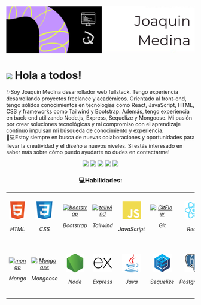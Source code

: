 <!-- <img src="./Banner-profile.png" alt="banner by Joaquin Medina, Fullstack Developer"> -->
<img src="./banner-linkedin.png" alt="banner by Joaquin Medina, Fullstack Developer">

# <img src="https://media.giphy.com/media/hvRJCLFzcasrR4ia7z/giphy.gif" width="35"> Hola a todos!

<p>

✨Soy Joaquín Medina desarrollador web fullstack. Tengo experiencia desarrollando proyectos freelance y académicos. Orientado al front-end, tengo sólidos conocimientos en tecnologías como React, JavaScript, HTML, CSS y frameworks como Tailwind y Bootstrap. Además, tengo experiencia en back-end utilizando Node.js, Express, Sequelize y Mongoose. Mi pasión por crear soluciones tecnológicas y mi compromiso con el aprendizaje continuo impulsan mi búsqueda de conocimiento y experiencia. </br>
🎉💻Estoy siempre en busca de nuevas colaboraciones y oportunidades para llevar la creatividad y el diseño a nuevos niveles. Si estás interesado en saber más sobre cómo puedo ayudarte no dudes en contactarme!

</p>

<p align="center">
<a href="https://linkedin.com/in/joaquin-medina22" target="blank"><img src="https://img.shields.io/badge/linkedin-%230077B5.svg?&style=for-the-badge&logo=linkedin&logoColor=white"></a>
<a href="https://instagram.com/cacho_medina10" target="blank"><img src="https://img.shields.io/badge/instagram-%23E4405F.svg?&style=for-the-badge&logo=instagram&logoColor=white"></a>
<a href="https://twitter.com/cacho_medina10" target="blank"><img src="https://img.shields.io/badge/twitter-%231DA1F2.svg?&style=for-the-badge&logo=twitter&logoColor=white"></a>
<a href="mailto:zanlorenzocacho10@gmail.com" target="blank"><img src="https://img.shields.io/badge/Gmail-D14836?style=for-the-badge&logo=gmail&logoColor=white"></a>
<a href="https://joaquinmedina.vercel.app/" target="blank"><img src="https://img.shields.io/badge/Portfolio-%23000000.svg?&style=for-the-badge"></a>
</p>

<h3 align="center">💻Habilidades:</h3>

<table align="center">
          <tr>
            <td align="center">
              <h6><a href="https://developer.mozilla.org/en-US/docs/Web/HTML" target="_blank" rel="noreferrer"> <img src="https://github.com/devicons/devicon/blob/master/icons/html5/html5-original.svg" alt="HTML" width="50" height="50"></a><p>HTML      </p></h6>
            </td>
            <td align="center">
              <h6><a href="https://developer.mozilla.org/en-US/docs/Web/CSS" target="_blank" rel="noreferrer"> <img src="https://github.com/devicons/devicon/blob/master/icons/css3/css3-original.svg" alt="CSS" width="50" height="50"></a><p>CSS       </p></h6>
            </td>
            <td align="center">
              <h6><a href="https://getbootstrap.com" target="_blank" rel="noreferrer"> <img src="https://getbootstrap.com/docs/5.3/assets/brand/bootstrap-logo-shadow.png" alt="bootstrap" width="50" height="50"/> </a><p>Bootstrap       </p></h6>
            </td>
            <td align="center">
              <h6><a href="https://tailwindcss.com/" target="_blank" rel="noreferrer"> <img src="https://www.vectorlogo.zone/logos/tailwindcss/tailwindcss-icon.svg" alt="tailwind" width="50" height="50"/> </a><p>Tailwind       </p></h6>
            </td>
            <td align="center">
              <h6><a href="https://developer.mozilla.org/en-US/docs/Web/JavaScript" target="_blank" rel="noreferrer"> <img src="https://github.com/devicons/devicon/blob/master/icons/javascript/javascript-plain.svg" alt="JavaScript" width="50" height="50"></a><p>JavaScript</p></h6>
            </td>
            <td align="center">
              <h6><a href="https://git-scm.com" target="_blank" rel="noreferrer"> <img src="https://www.vectorlogo.zone/logos/git-scm/git-scm-icon.svg" alt="GitFlow" width="50" height="50"></a><p>Git   </p></h6>
            </td>
            <td align="center">
              <h6><a href="https://reactjs.org" target="_blank" rel="noreferrer"> <img src="https://github.com/devicons/devicon/blob/master/icons/react/react-original.svg" alt="React" width="50" height="50"></a><p>React     </p></h6>
            </td>
            <td align="center">
              <h6><a href="https://redux.js.org" target="_blank" rel="noreferrer"> <img src="https://github.com/devicons/devicon/blob/master/icons/redux/redux-original.svg" alt="Redux" width="50" height="50"></a><p>Redux     </p></h6>
            </td>
          </tr>
          <tr>
            <td align="center">
              <h6><a href="https://www.mongodb.com/es" target="_blank" rel="noreferrer"> <img src="https://seeklogo.com/images/M/mongodb-logo-D13D67C930-seeklogo.com.png" alt="mongo" width="50" height="50"/> </a><p>Mongo     </p></h6>
            </td>
            <td align="center">
              <h6><a href="https://mongoosejs.com/" target="_blank" rel="noreferrer"> <img src="https://mongoosejs.com/docs/images/mongoose5_62x30_transparent.png" alt="Mongoose" width="50" height="50"></a><p>Mongoose</p></h6>
            </td>
            <td align="center">
              <h6><a href="https://nodejs.org" target="_blank" rel="noreferrer"> <img src="https://github.com/devicons/devicon/blob/master/icons/nodejs/nodejs-original.svg" alt="Node" width="50" height="50"></a><p>Node      </p></h6>
            </td>
            <td align="center">
              <h6><a href="https://expressjs.com" target="_blank" rel="noreferrer"> <img src="https://github.com/devicons/devicon/blob/master/icons/express/express-original.svg" alt="Express" width="50" height="50"></a><p>Express   </p></h6>
            </td>
            <td align="center">
              <h6><a href="https://www.java.com" target="_blank" rel="noreferrer"> <img src="https://raw.githubusercontent.com/devicons/devicon/master/icons/java/java-original.svg" alt="java" width="50" height="50"/> </a><p>Java </p></h6>
            </td>
            <td align="center">
              <h6><a href="https://sequelize.org/" target="_blank" rel="noreferrer"> <img src="https://github.com/devicons/devicon/blob/master/icons/sequelize/sequelize-original.svg" alt="Sequelize" width="50" height="50"></a><p>Sequelize </p></h6>
            </td>
            <td align="center">
              <h6><a href="https://www.postgresql.org" target="_blank" rel="noreferrer"> <img src="https://github.com/devicons/devicon/blob/master/icons/postgresql/postgresql-original.svg" alt="PostgreSQL" width="50" height="50"></a><p>PostgreSQL</p></h6>
            </td>
            <td align="center">
              <h6><a href="https://www.mysql.com/" target="_blank" rel="noreferrer"> <img src="https://raw.githubusercontent.com/devicons/devicon/master/icons/mysql/mysql-original-wordmark.svg" alt="mysql" width="50" height="50"/> </a><p>MySQL</p></h6>
            </td>
          </tr>
        </table>
